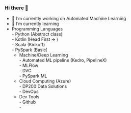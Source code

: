 ### Hi there 👋

- 🔭 I’m currently working on Automated Machine Learning
- 🌱 I’m currently learning
-   Programming Languages  
              -  Python (Abstract class)  
              -  Kotlin (Head First -> )  
              -  Scala (Kickoff)  
              -  PySpark (Basic)  
      - Machine/Deep Learning  
              - Automated ML pipeline (Kedro, PipelineX)  
              - MLFlow  
              - DVC  
              - PySpark ML  
      - Cloud Computing (Azure)  
              - DP200 Data Solutions  
              - DevOps  
      - Dev Tools  
              - Github   
              -    

<!--
**sujitojha1/sujitojha1** is a ✨ _special_ ✨ repository because its `README.md` (this file) appears on your GitHub profile.

Here are some ideas to get you started:

- 🔭 I’m currently working on ...
- 🌱 I’m currently learning ...
- 👯 I’m looking to collaborate on ...
- 🤔 I’m looking for help with ...
- 💬 Ask me about ...
- 📫 How to reach me: ...
- 😄 Pronouns: ...
- ⚡ Fun fact: ...
-->
